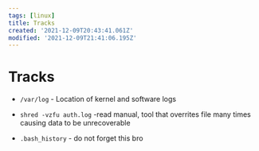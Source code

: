```yaml
---
tags: [linux]
title: Tracks
created: '2021-12-09T20:43:41.061Z'
modified: '2021-12-09T21:41:06.195Z'
---
```


# Tracks

- `/var/log` - Location of kernel and software logs
- `shred -vzfu auth.log` -read manual, tool that overrites file many times causing data to be unrecoverable

- `.bash_history` - do not forget this bro

